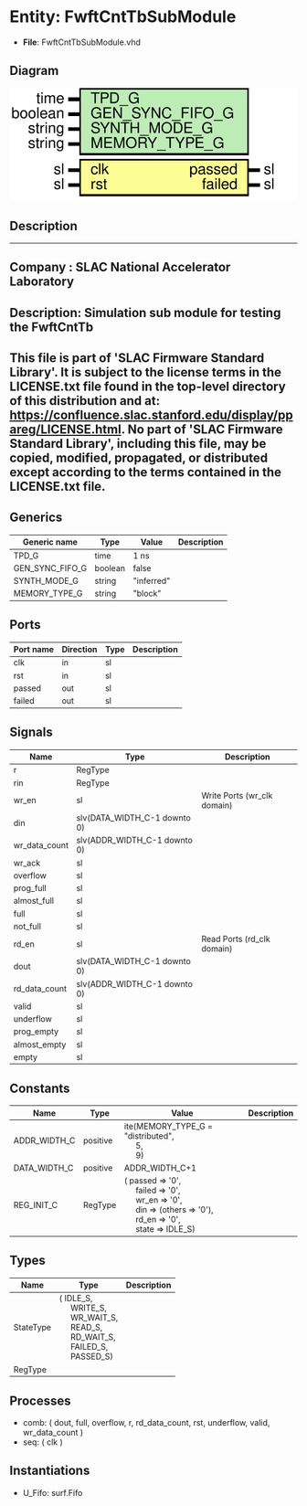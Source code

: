 # Entity: FwftCntTbSubModule

- **File**: FwftCntTbSubModule.vhd
## Diagram

![Diagram](FwftCntTbSubModule.svg "Diagram")
## Description

-----------------------------------------------------------------------------
 Company    : SLAC National Accelerator Laboratory
-----------------------------------------------------------------------------
 Description: Simulation sub module for testing the FwftCntTb
-----------------------------------------------------------------------------
 This file is part of 'SLAC Firmware Standard Library'.
 It is subject to the license terms in the LICENSE.txt file found in the
 top-level directory of this distribution and at:
    https://confluence.slac.stanford.edu/display/ppareg/LICENSE.html.
 No part of 'SLAC Firmware Standard Library', including this file,
 may be copied, modified, propagated, or distributed except according to
 the terms contained in the LICENSE.txt file.
-----------------------------------------------------------------------------
## Generics

| Generic name    | Type    | Value      | Description |
| --------------- | ------- | ---------- | ----------- |
| TPD_G           | time    | 1 ns       |             |
| GEN_SYNC_FIFO_G | boolean | false      |             |
| SYNTH_MODE_G    | string  | "inferred" |             |
| MEMORY_TYPE_G   | string  | "block"    |             |
## Ports

| Port name | Direction | Type | Description |
| --------- | --------- | ---- | ----------- |
| clk       | in        | sl   |             |
| rst       | in        | sl   |             |
| passed    | out       | sl   |             |
| failed    | out       | sl   |             |
## Signals

| Name          | Type                         | Description                   |
| ------------- | ---------------------------- | ----------------------------- |
| r             | RegType                      |                               |
| rin           | RegType                      |                               |
| wr_en         | sl                           |  Write Ports (wr_clk domain)  |
| din           | slv(DATA_WIDTH_C-1 downto 0) |                               |
| wr_data_count | slv(ADDR_WIDTH_C-1 downto 0) |                               |
| wr_ack        | sl                           |                               |
| overflow      | sl                           |                               |
| prog_full     | sl                           |                               |
| almost_full   | sl                           |                               |
| full          | sl                           |                               |
| not_full      | sl                           |                               |
| rd_en         | sl                           |  Read Ports (rd_clk domain)   |
| dout          | slv(DATA_WIDTH_C-1 downto 0) |                               |
| rd_data_count | slv(ADDR_WIDTH_C-1 downto 0) |                               |
| valid         | sl                           |                               |
| underflow     | sl                           |                               |
| prog_empty    | sl                           |                               |
| almost_empty  | sl                           |                               |
| empty         | sl                           |                               |
## Constants

| Name         | Type     | Value                                                                                                                                                                                                                                                                                                                               | Description |
| ------------ | -------- | ----------------------------------------------------------------------------------------------------------------------------------------------------------------------------------------------------------------------------------------------------------------------------------------------------------------------------------- | ----------- |
| ADDR_WIDTH_C | positive |  ite(MEMORY_TYPE_G = "distributed",<br><span style="padding-left:20px"> 5,<br><span style="padding-left:20px"> 9)                                                                                                                                                                                                                   |             |
| DATA_WIDTH_C | positive |  ADDR_WIDTH_C+1                                                                                                                                                                                                                                                                                                                     |             |
| REG_INIT_C   | RegType  |  (       passed => '0',<br><span style="padding-left:20px">       failed => '0',<br><span style="padding-left:20px">       wr_en  => '0',<br><span style="padding-left:20px">       din    => (others => '0'),<br><span style="padding-left:20px">       rd_en  => '0',<br><span style="padding-left:20px">       state  => IDLE_S) |             |
## Types

| Name      | Type                                                                                                                                                                                                                                                                                          | Description |
| --------- | --------------------------------------------------------------------------------------------------------------------------------------------------------------------------------------------------------------------------------------------------------------------------------------------- | ----------- |
| StateType | ( IDLE_S,<br><span style="padding-left:20px"> WRITE_S,<br><span style="padding-left:20px"> WR_WAIT_S,<br><span style="padding-left:20px"> READ_S,<br><span style="padding-left:20px"> RD_WAIT_S,<br><span style="padding-left:20px"> FAILED_S,<br><span style="padding-left:20px"> PASSED_S)  |             |
| RegType   |                                                                                                                                                                                                                                                                                               |             |
## Processes
- comb: ( dout, full, overflow, r, rd_data_count, rst, underflow,
                   valid, wr_data_count )
- seq: ( clk )
## Instantiations

- U_Fifo: surf.Fifo

